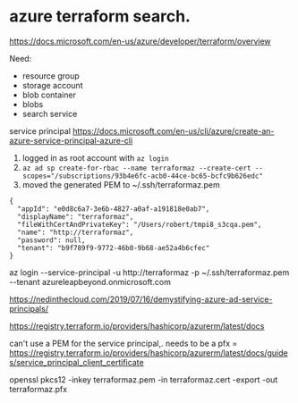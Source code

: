 # azure terraform search.

https://docs.microsoft.com/en-us/azure/developer/terraform/overview

Need:   
* resource group
* storage account
* blob container
* blobs
* search service


service principal https://docs.microsoft.com/en-us/cli/azure/create-an-azure-service-principal-azure-cli

1. logged in as root account with `az login`
2. `az ad sp create-for-rbac --name terraformaz --create-cert --scopes="/subscriptions/93b4e6fc-acb0-44ce-bc65-bcfc9b626edc"`
3. moved the generated PEM to ~/.ssh/terraformaz.pem

```
{
  "appId": "e0d8c6a7-3e6b-4827-a0af-a191818e0ab7",
  "displayName": "terraformaz",
  "fileWithCertAndPrivateKey": "/Users/robert/tmpi8_s3cqa.pem",
  "name": "http://terraformaz",
  "password": null,
  "tenant": "b9f789f9-9772-46b0-9b68-ae52a4b6cfec"
}
```

az login --service-principal -u http://terraformaz -p ~/.ssh/terraformaz.pem --tenant azureleapbeyond.onmicrosoft.com

https://nedinthecloud.com/2019/07/16/demystifying-azure-ad-service-principals/

https://registry.terraform.io/providers/hashicorp/azurerm/latest/docs


can't use a PEM for the service principal,. needs to be a pfx = https://registry.terraform.io/providers/hashicorp/azurerm/latest/docs/guides/service_principal_client_certificate

openssl pkcs12 -inkey terraformaz.pem -in terraformaz.cert -export -out terraformaz.pfx
